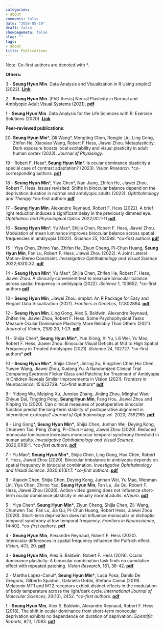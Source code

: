 ```yaml
---
categories:
- about
comments: false
date: "2020-05-19"
draft: false
showpagemeta: false
slug: ""
tags:
- about
title: Publications
---
```


Note: Co-first authors are denoted with *.

**Others:**

3 - **Seung Hyun Min**. Data Analysis and Visualization in R Using smplot2 (2022). [__Link__](https://smin95.com/dataviz/). 

2 - **Seung Hyun Min**. [PhD thesis] Neural Plasticity in Normal and Amblyopic Adult Visual Systems (2021). [**pdf**](pubs/thesis.pdf)

1 - **Seung Hyun Min**. Data Analysis for the Life Sciences with R: Exercise Solutions (2020). [__Link__](https://smin95.github.io/da4ls_exercise_solution/)

**Peer-reviewed publications:**

20. **Seung Hyun Min**\*, Zili Wang\*, Mengting Chen, Rongjie Liu, Ling Gong, Zhifen He, Xiaoxiao Wang, Robert F Hess, Jiawei Zhou. Metaplasticity: Dark exposure boosts local excitability and visual plasticity in adult human cortex (2023). *Journal of Physiology*. 

19 - Robert F. Hess\*, **Seung Hyun Min**\*. Is ocular dominance plasticity a special case of contrast adaptation? (2023). *Vision Research*. \*co-corresponding authors. [**pdf**](pubs/hess2023.pdf)

18 - **Seung Hyun Min**\*, Yiya Chen\*, Nan Jiang, Zhifen He, Jiawei Zhou, Robert F. Hess. Issues revisited: Shifts in binocular balance depend on the deprivation duration in normal and amblyopic adults (2022). *Ophthalmology and Therapy* \*co-first authors [**pdf**](pubs/min2022d.pdf)

17 - **Seung Hyun Min**, Alexandre Reynaud, Robert F. Hess (2022). A brief light reduction induces a significant delay in the previously dimmed eye. *Ophthalmic and Physiological Optics* 2022;00:1-11 [**pdf**](pubs/min2022c.pdf).

16 - **Seung Hyun Min**\*, Yu Mao\*, Shijia Chen, Robert F. Hess, Jiawei Zhou. Modulation of mean luminance improves binocular balance across spatial frequencies in amblyopia (2022). *iScience*  25, 104598. \*co-first authors [**pdf**](pubs/min2022b.pdf)

15 - Yiya Chen, Zhimo Yao, Zhifen He, Ziyun Cheng, Pi-Chun Huang, **Seung Hyun Min**, Fan Lu, Robert F. Hess, Jiawei Zhou (2022). A Joint Lateral Motion-Stereo Constraint. *Investigative Ophthalmology and Visual Science* 2022;63(1):32. [**pdf**](pubs/chen2022.pdf)

14 - **Seung Hyun Min**\*, Yu Mao\*, Shijia Chen, Zhifen He, Robert F. Hess, Jiawei Zhou. A clinically convenient
test to measure binocular balance across spatial frequency in amblyopia (2022). *iScience*  1, 103652. \*co-first authors [**pdf**](pubs/min2022.pdf)

13 - **Seung Hyun Min**, Jiawei Zhou. smplot: An R Package for Easy and Elegant Data Visualization (2021). *Frontiers in Genetics*, 12:802894. [**pdf**](pubs/smplot2021.pdf)

12 - **Seung Hyun Min**, Ling Gong, Alex S. Baldwin, Alexandre Reynaud, Zhifen He, Jiawei Zhou, Robert F. Hess. Some Psychophysical Tasks Measure Ocular Dominance Plasticity More Reliably Than Others (2021). *Journal of Vision*, 21(8):20, 1-23. [**pdf**](pubs/min2021.pdf)

11 - Shijia Chen\*, **Seung Hyun Min\***, Yue Xiong, Xi Yu, Lili Wei, Yu Mao, Robert F. Hess, Jiawei Zhou. Binocular Visual Deficits at Mid to High Spatial Frequency in Treated Amblyopes (2021). *iScience* 24, 102727. \*co-first authors* [**pdf**](pubs/chen2021.pdf)

10 - **Seung Hyun Min\***, Shijia Chen\*, Jinling Xu, Bingzhen Chen,Hui Chen, Yuwen Wang, Jiawei Zhou, Xudong Yu. A Randomized Clinical Trial Comparing Eyetronix Flicker Glass and Patching for Treatment of Amblyopia in Children Reveals Similar Improvements in Vision (2021). *Frontiers in Neuroscience*,  15:622729. \*co-first authors* [**pdf**](pubs/flicker2021.pdf)

9 - Yidong Wu, Meiping Xu, Junxiao Zhang, Jinjing Zhou, Minghui Wan, Zhiyue Dai, Tingting Peng, **Seung Hyun Min**, Fang Hou, Jiawei Zhou and Xinping Yu (2020). Can clinical measures of postoperative binocular function predict the long-term stability of postoperative alignment in intermittent exotropia? *Journal of Ophthalmology*.vol. 2020, 7392165. [**pdf**](pubs/wu2020.pdf)

8 - Ling Gong\*, **Seung Hyun Min\***, Shijia Chen, Junhan Wei, Deying Kong, Chunwen Tao, Peng Zhang, Pi-Chun Huang, Jiawei Zhou (2020). Reduced monocular luminance increases monocular temporal synchrony threshold in human adults. *Investigative Ophthalmology and Visual Science*. 2020;61(8):1. \**co-first authors*. [**pdf**](pubs/gong2020.pdf)

7 - Yu Mao\*, **Seung Hyun Min\***, Shijia Chen, Ling Gong, Hao Chen, Robert F. Hess, Jiawei Zhou (2020). Binocular imbalance in amblyopia depends on spatial frequency in binocular combination. *Investigative Ophthalmology and Visual Science*. 2020;61(8):7. \**co-first authors*. [**pdf**](pubs/mao2020.pdf)

6 - Xiaoxin Chen, Shijia Chen, Deying Kong, Junhan Wei, Yu Mao, Wenman Lin, Yiya Chen, Zhimo Yao, **Seung Hyun Min**, Fan Lu, Jia Qu, Robert F. Hess, Jiawei Zhou (2020). Action video gaming does not influence short-term ocular dominance plasticity in visually normal adults. *eNeuro*. [**pdf**](pubs/xchen2020.pdf)

5 - Yiya Chen\*, **Seung Hyun Min\***, Ziyun Cheng, Shijia Chen, Zili Wang, Chunwen Tao, Fan Lu, Jia Qu, Pi-Chun Huang, Robert Hess, Jiawei Zhou (2020). Short-term deprivation does not influence monocular or dichoptic temporal synchrony at low temporal frequency. *Frontiers in Neuroscience*, 14:402.  \**co-first authors*. [**pdf**](pubs/ychen2020.pdf)

4 - **Seung Hyun Min**, Alexandre Reynaud, Robert F. Hess (2020). Interocular differences in spatial frequency influence the Pulfrich effect. *Vision*, 4(1), 20. [**pdf**](pubs/min2020.pdf) 

3 - **Seung Hyun Min**, Alex S. Baldwin, Robert F. Hess (2019). Ocular dominance plasticity: A binocular combination task finds no cumulative effect with repeated patching. *Vision Research*, 161, 36-42. [**pdf**](pubs/min2019.pdf)

2 -  Martha Lopez-Canul\*, **Seung Hyun Min\***, Luca Posa, Danilo De Gregorio, Gilberto Spadoni, Gabriella Gobbi, Stefano Comai (2019). Melatonin MT1 and MT2 receptors exhibit distinct effects in the modulation of body temperature across the light/dark cycle. *International Journal of Molecular Sciences*, 20(10), 2452.  \**co-first authors*. [**pdf**](pubs/martha2019.pdf)

1 - **Seung Hyun Min**, Alex S. Baldwin, Alexandre Reynaud, Robert F. Hess (2018). The shift in ocular dominance from short-term monocular deprivation exhibits no dependence on duration of deprivation. *Scientific Reports*, 8(1), 17083. [**pdf**](pubs/min2018.pdf)

